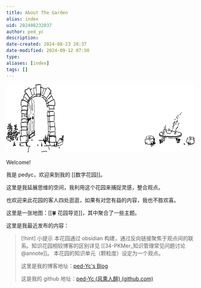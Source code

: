 ```yaml
---
title: About The Garden
alias: index
uid: 202408232037
author: ped_yc
description: 
date-created: 2024-08-23 20:37
date-modified: 2024-09-12 07:50
type: 
aliases: [index]
tags: []
---
```

<img src="_resources/banner.svg" width="701" height="183" />

Welcome! 

我是 pedyc，欢迎来到我的 [[数字花园]]。

这里是我延展思维的空间，我利用这个花园来捕捉灵感，整合观点。

也欢迎来此花园的客人四处逛逛，如果有对您有益的内容，我也不胜欢喜。

这里是一张地图：[[🍀 花园导览]]，其中聚合了一些主题。

这里是我最近发布的内容：

> [!hint] 小提示
> 本花园通过 obsidian 构建，通过反向链接聚焦于观点间的联系。知识花园相较博客的区别详见 [[34-PKMer_知识管理常见问题讨论@annote]]。
> 本花园的知识单元（颗粒度）设定为一个观点。
>
>
> 这里是我的博客地址：[ped-Yc's Blog](https://blog.ped-yc.site/)
>
> 这是我的 github 地址：[ped-Yc (风熏人醉) (github.com)](https://github.com/ped-Yc)
